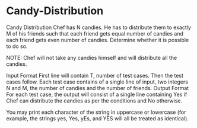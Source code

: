 # Candy-Distribution

Candy Distribution
Chef has 
N candies. He has to distribute them to exactly M of his friends such that each friend gets equal number of candies and each friend gets even number of candies. Determine whether it is possible to do so.

NOTE: Chef will not take any candies himself and will distribute all the candies.

Input Format
First line will contain T, number of test cases. Then the test cases follow.
Each test case contains of a single line of input, two integers 
N and M, the number of candies and the number of friends.
Output Format
For each test case, the output will consist of a single line containing Yes if Chef can distribute the candies as per the conditions and No otherwise.

You may print each character of the string in uppercase or lowercase (for example, the strings yes, Yes, yEs, and YES will all be treated as identical).
